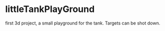 # littleTankPlayGround
 first 3d project, a small playground for the tank. Targets can be shot down.
